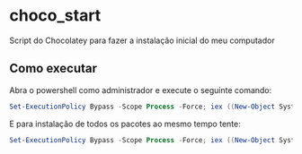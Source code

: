 # choco_start
Script do Chocolatey para fazer a instalação inicial do meu computador
## Como executar
Abra o powershell como administrador e execute o seguinte comando:
```powershell
Set-ExecutionPolicy Bypass -Scope Process -Force; iex ((New-Object System.Net.WebClient).DownloadString('https://raw.githubusercontent.com/Windol/choco_start/master/choco_start.ps1'))
```
E para instalação de todos os pacotes ao mesmo tempo tente:
```powershell
Set-ExecutionPolicy Bypass -Scope Process -Force; iex ((New-Object System.Net.WebClient).DownloadString('https://raw.githubusercontent.com/Windol/choco_start/master/choco_start_single.ps1'))
```
